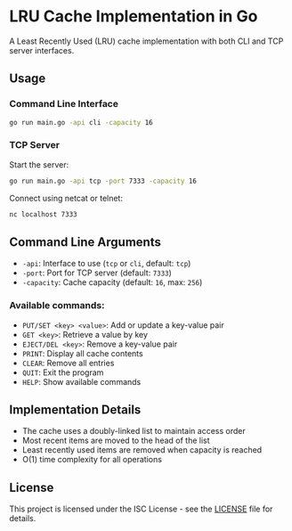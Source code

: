 # LRU Cache Implementation in Go

A Least Recently Used (LRU) cache implementation with both CLI and TCP server interfaces.

## Usage

### Command Line Interface

```bash
go run main.go -api cli -capacity 16
```

### TCP Server

Start the server:
```bash
go run main.go -api tcp -port 7333 -capacity 16
```

Connect using netcat or telnet:
```bash
nc localhost 7333
```

## Command Line Arguments

- `-api`: Interface to use (`tcp` or `cli`, default: `tcp`)
- `-port`: Port for TCP server (default: `7333`)
- `-capacity`: Cache capacity (default: `16`, max: `256`)

### Available commands:

- `PUT/SET <key> <value>`: Add or update a key-value pair
- `GET <key>`: Retrieve a value by key
- `EJECT/DEL <key>`: Remove a key-value pair
- `PRINT`: Display all cache contents
- `CLEAR`: Remove all entries
- `QUIT`: Exit the program
- `HELP`: Show available commands

## Implementation Details

- The cache uses a doubly-linked list to maintain access order
- Most recent items are moved to the head of the list
- Least recently used items are removed when capacity is reached
- O(1) time complexity for all operations

## License

This project is licensed under the ISC License - see the [LICENSE](LICENSE) file for details.
